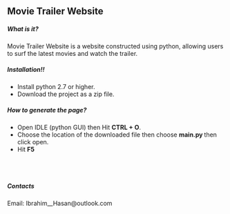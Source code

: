 <h2>Movie Trailer Website</h2>
<h5>What is it?</h5>
Movie Trailer Website is a website constructed using python,
allowing users to surf the latest movies and watch the trailer.

<h5>Installation!!</h5>
<ul>
<li>Install python 2.7 or higher.</li>
<li>Download the project as a zip file. </li>
</ul>

<h5>How to generate the page?</h5>
<ul>
<li>Open IDLE (python GUI) then Hit <strong>CTRL + O</strong>.</li>
<li>Choose the location of the downloaded file then choose <strong>main.py </strong>then click open.</li>
<li>Hit <b>F5</b></li>
</ul>
<br> <br> 
<h5>Contacts</h5>
Email: Ibrahim__Hasan@outlook.com

